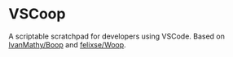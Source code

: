 # VSCoop
A scriptable scratchpad for developers using VSCode. Based on [IvanMathy/Boop](https://github.com/IvanMathy/Boop) and [felixse/Woop](https://github.com/felixse/Woop).
